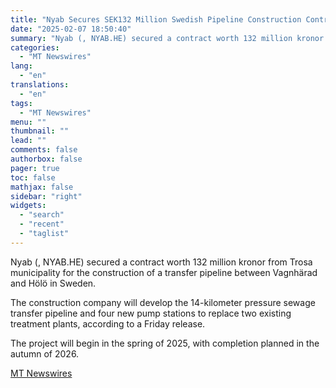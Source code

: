 ```yaml
---
title: "Nyab Secures SEK132 Million Swedish Pipeline Construction Contract"
date: "2025-02-07 18:50:40"
summary: "Nyab (, NYAB.HE) secured a contract worth 132 million kronor from Trosa municipality for the construction of a transfer pipeline between Vagnhärad and Hölö in Sweden. The construction company will develop the 14-kilometer pressure sewage transfer pipeline and four new pump stations to replace two existing treatment plants, according to..."
categories:
  - "MT Newswires"
lang:
  - "en"
translations:
  - "en"
tags:
  - "MT Newswires"
menu: ""
thumbnail: ""
lead: ""
comments: false
authorbox: false
pager: true
toc: false
mathjax: false
sidebar: "right"
widgets:
  - "search"
  - "recent"
  - "taglist"
---
```


Nyab (, NYAB.HE) secured a contract worth 132 million kronor from Trosa municipality for the construction of a transfer pipeline between Vagnhärad and Hölö in Sweden.

The construction company will develop the 14-kilometer pressure sewage transfer pipeline and four new pump stations to replace two existing treatment plants, according to a Friday release.

The project will begin in the spring of 2025, with completion planned in the autumn of 2026.

[MT Newswires](https://www.tradingview.com/news/mtnewswires.com:20250207:G2465105:0/)
